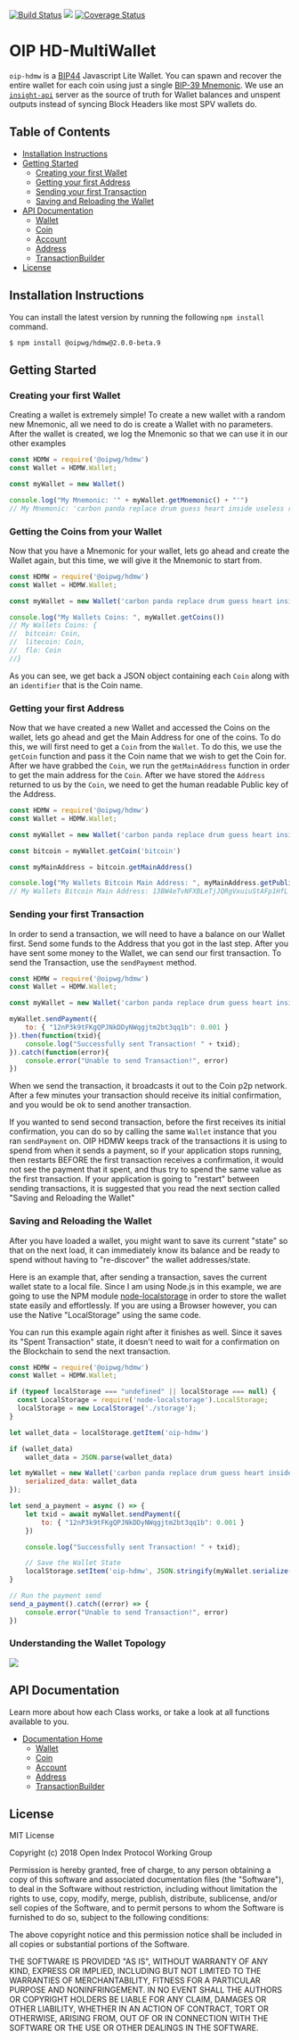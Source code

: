 [![Build Status](https://travis-ci.org/oipwg/oip-hdmw.svg?branch=master)](https://travis-ci.org/oipwg/oip-hdmw)
[![](https://img.shields.io/npm/v/oip-hdmw.svg)](https://www.npmjs.com/package/oip-hdmw)
[![Coverage Status](https://coveralls.io/repos/github/oipwg/oip-hdmw/badge.svg?branch=master)](https://coveralls.io/github/oipwg/oip-hdmw?branch=master)
# OIP HD-MultiWallet
`oip-hdmw` is a [BIP44](https://github.com/bitcoin/bips/blob/master/bip-0044.mediawiki) Javascript Lite Wallet. You can spawn and recover the entire wallet for each coin using just a single [BIP-39 Mnemonic](https://github.com/bitcoin/bips/blob/master/bip-0039.mediawiki). We use an [`insight-api`](https://github.com/bitpay/insight-api) server as the source of truth for Wallet balances and unspent outputs instead of syncing Block Headers like most SPV wallets do. 

## Table of Contents
* [Installation Instructions](https://github.com/oipwg/oip-hdmw/#installation-instructions)
* [Getting Started](https://github.com/oipwg/oip-hdmw/#getting-started)
	* [Creating your first Wallet](https://github.com/oipwg/oip-hdmw#creating-your-first-wallet)
	* [Getting your first Address](https://github.com/oipwg/oip-hdmw/#getting-your-first-address)
	* [Sending your first Transaction](https://github.com/oipwg/oip-hdmw/#sending-your-first-transaction)
	* [Saving and Reloading the Wallet](https://github.com/oipwg/oip-hdmw/#saving-and-reloading-the-wallet)
* [API Documentation](https://github.com/oipwg/oip-hdmw/#api-documentation)
	* [Wallet](https://oipwg.github.io/oip-hdmw/Wallet.html)
	* [Coin](https://oipwg.github.io/oip-hdmw/Coin.html)
	* [Account](https://oipwg.github.io/oip-hdmw/Account.html)
	* [Address](https://oipwg.github.io/oip-hdmw/Address.html)
	* [TransactionBuilder](https://oipwg.github.io/oip-hdmw/TransactionBuilder.html)
* [License](https://github.com/oipwg/oip-hdmw/#license)

## Installation Instructions
You can install the latest version by running the following `npm install` command.
```
$ npm install @oipwg/hdmw@2.0.0-beta.9
```
## Getting Started
### Creating your first Wallet
Creating a wallet is extremely simple! To create a new wallet with a random new Mnemonic, all we need to do is create a Wallet with no parameters. After the wallet is created, we log the Mnemonic so that we can use it in our other examples
```javascript
const HDMW = require('@oipwg/hdmw')
const Wallet = HDMW.Wallet;

const myWallet = new Wallet()

console.log("My Mnemonic: '" + myWallet.getMnemonic() + "'")
// My Mnemonic: 'carbon panda replace drum guess heart inside useless random bulb hint industry'
```
### Getting the Coins from your Wallet
Now that you have a Mnemonic for your wallet, lets go ahead and create the Wallet again, but this time, we will give it the Mnemonic to start from.
```javascript
const HDMW = require('@oipwg/hdmw')
const Wallet = HDMW.Wallet;

const myWallet = new Wallet('carbon panda replace drum guess heart inside useless random bulb hint industry')

console.log("My Wallets Coins: ", myWallet.getCoins())
// My Wallets Coins: {
//	bitcoin: Coin,
//	litecoin: Coin,
//	flo: Coin
//}
```
As you can see, we get back a JSON object containing each `Coin` along with an `identifier` that is the Coin name.
### Getting your first Address
Now that we have created a new Wallet and accessed the Coins on the wallet, lets go ahead and get the Main Address for one of the coins. To do this, we will first need to get a `Coin` from the `Wallet`. To do this, we use the `getCoin` function and pass it the Coin name that we wish to get the Coin for. After we have grabbed the `Coin`, we run the `getMainAddress` function in order to get the main address for the `Coin`. After we have stored the `Address` returned to us by the `Coin`, we need to get the human readable Public key of the Address.
```javascript
const HDMW = require('@oipwg/hdmw')
const Wallet = HDMW.Wallet;

const myWallet = new Wallet('carbon panda replace drum guess heart inside useless random bulb hint industry')

const bitcoin = myWallet.getCoin('bitcoin')

const myMainAddress = bitcoin.getMainAddress()

console.log("My Wallets Bitcoin Main Address: ", myMainAddress.getPublicAddress());
// My Wallets Bitcoin Main Address: 13BW4eTvNFXBLeTjJQRgVxuiuStAFp1HfL
```
### Sending your first Transaction
In order to send a transaction, we will need to have a balance on our Wallet first. Send some funds to the Address that you got in the last step. After you have sent some money to the Wallet, we can send our first transaction. To send the Transaction, use the `sendPayment` method.

```javascript
const HDMW = require('@oipwg/hdmw')
const Wallet = HDMW.Wallet;

const myWallet = new Wallet('carbon panda replace drum guess heart inside useless random bulb hint industry')

myWallet.sendPayment({
	to: { "12nP3k9tFKgQPJNkDDyNWqgjtm2bt3qq1b": 0.001 }
}).then(function(txid){
	console.log("Successfully sent Transaction! " + txid);
}).catch(function(error){
	console.error("Unable to send Transaction!", error)
})
```

When we send the transaction, it broadcasts it out to the Coin p2p network. After a few minutes your transaction should receive its initial confirmation, and you would be ok to send another transaction.

If you wanted to send second transaction, before the first receives its initial confirmation, you can do so by calling the same `Wallet` instance that you ran `sendPayment` on. OIP HDMW keeps track of the transactions it is using to spend from when it sends a payment, so if your application stops running, then restarts BEFORE the first transaction receives a confirmation, it would not see the payment that it spent, and thus try to spend the same value as the first transaction. If your application is going to "restart" between sending transactions, it is suggested that you read the next section called "Saving and Reloading the Wallet"

### Saving and Reloading the Wallet
After you have loaded a wallet, you might want to save its current "state" so that on the next load, it can immediately know its balance and be ready to spend without having to "re-discover" the wallet addresses/state.

Here is an example that, after sending a transaction, saves the current wallet state to a local file. Since I am using Node.js in this example, we are going to use the NPM module [node-localstorage](https://www.npmjs.com/package/node-localstorage) in order to store the wallet state easily and effortlessly. If you are using a Browser however, you can use the Native "LocalStorage" using the same code.

You can run this example again right after it finishes as well. Since it saves its "Spent Transaction" state, it doesn't need to wait for a confirmation on the Blockchain to send the next transaction.

```javascript
const HDMW = require('@oipwg/hdmw')
const Wallet = HDMW.Wallet;

if (typeof localStorage === "undefined" || localStorage === null) {
  const LocalStorage = require('node-localstorage').LocalStorage;
  localStorage = new LocalStorage('./storage');
}

let wallet_data = localStorage.getItem('oip-hdmw')

if (wallet_data)
	wallet_data = JSON.parse(wallet_data)

let myWallet = new Wallet('carbon panda replace drum guess heart inside useless random bulb hint industry', {
	serialized_data: wallet_data
});

let send_a_payment = async () => {
	let txid = await myWallet.sendPayment({
		to: { "12nP3k9tFKgQPJNkDDyNWqgjtm2bt3qq1b": 0.001 }
	})

	console.log("Successfully sent Transaction! " + txid);

	// Save the Wallet State
	localStorage.setItem('oip-hdmw', JSON.stringify(myWallet.serialize(), null, 4))
}

// Run the payment send
send_a_payment().catch((error) => { 
	console.error("Unable to send Transaction!", error) 
})
```

### Understanding the Wallet Topology
![](https://raw.githubusercontent.com/oipwg/oip-hdmw/master/docs/hdmw-topology.png)

## API Documentation
Learn more about how each Class works, or take a look at all functions available to you.
* [Documentation Home](https://oipwg.github.io/oip-hdmw/)
	* [Wallet](https://oipwg.github.io/oip-hdmw/1.0.1/Wallet.html)
	* [Coin](https://oipwg.github.io/oip-hdmw/1.0.1/Coin.html)
	* [Account](https://oipwg.github.io/oip-hdmw/1.0.1/Account.html)
	* [Address](https://oipwg.github.io/oip-hdmw/1.0.1/Address.html)
	* [TransactionBuilder](https://oipwg.github.io/oip-hdmw/1.0.1/TransactionBuilder.html)

## License
MIT License

Copyright (c) 2018 Open Index Protocol Working Group

Permission is hereby granted, free of charge, to any person obtaining a copy
of this software and associated documentation files (the "Software"), to deal
in the Software without restriction, including without limitation the rights
to use, copy, modify, merge, publish, distribute, sublicense, and/or sell
copies of the Software, and to permit persons to whom the Software is
furnished to do so, subject to the following conditions:

The above copyright notice and this permission notice shall be included in all
copies or substantial portions of the Software.

THE SOFTWARE IS PROVIDED "AS IS", WITHOUT WARRANTY OF ANY KIND, EXPRESS OR
IMPLIED, INCLUDING BUT NOT LIMITED TO THE WARRANTIES OF MERCHANTABILITY,
FITNESS FOR A PARTICULAR PURPOSE AND NONINFRINGEMENT. IN NO EVENT SHALL THE
AUTHORS OR COPYRIGHT HOLDERS BE LIABLE FOR ANY CLAIM, DAMAGES OR OTHER
LIABILITY, WHETHER IN AN ACTION OF CONTRACT, TORT OR OTHERWISE, ARISING FROM,
OUT OF OR IN CONNECTION WITH THE SOFTWARE OR THE USE OR OTHER DEALINGS IN THE
SOFTWARE.
